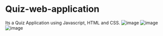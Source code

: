 # Quiz-web-application
Its a Quiz Application using Javascript, HTML and CSS.
![image](https://user-images.githubusercontent.com/92505264/137265165-bfb0ba0b-2d05-439d-9787-bee0b25a3fde.png)
![image](https://user-images.githubusercontent.com/92505264/137265180-1200c64a-fb84-47f0-9dba-21d0e7570ae5.png)
![image](https://user-images.githubusercontent.com/92505264/137265200-28b3ceeb-4376-4735-950b-baf6f614f507.png)

